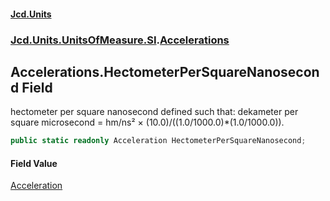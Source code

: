 #### [Jcd.Units](index 'index')
### [Jcd.Units.UnitsOfMeasure.SI](Jcd.Units.UnitsOfMeasure.SI 'Jcd.Units.UnitsOfMeasure.SI').[Accelerations](Accelerations 'Jcd.Units.UnitsOfMeasure.SI.Accelerations')

## Accelerations.HectometerPerSquareNanosecond Field

hectometer per square nanosecond defined such that: dekameter per square microsecond = hm/ns² ×
(10.0)/((1.0/1000.0)*(1.0/1000.0)).

```csharp
public static readonly Acceleration HectometerPerSquareNanosecond;
```

#### Field Value
[Acceleration](Acceleration 'Jcd.Units.UnitTypes.Acceleration')